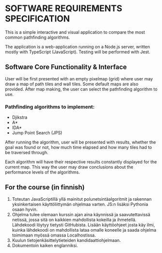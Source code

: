 # SOFTWARE REQUIREMENTS SPECIFICATION

This is a simple interactive and visual application to compare the most common pathfinding algorithms.

The application is a web-application running on a Node.js server, written mostly with TypeScript (JavaScript). Testing will be performed with Jest.

## Software Core Functionality & Interface

User will be first presented with an empty pixelmap (grid) where user may draw a map of path tiles and wall tiles. Some default maps are also provided. After map making, the user can select the pathfinding algorithm to use.

### Pathfinding algorithms to implement:

- Djikstra
- A\*
- IDA\*
- Jump Point Search (JPS)

After running the algorithm, user will be presented with results, whether the goal was found or not, how much time elapsed and how many tiles had to be traversed through.

Each algorithm will have their respective results constantly displayed for the current map. This way the user may draw conclusions about the performance levels of the algorithms.

## For the course (in finnish)

1. Toteutan JavaScriptillä yllä mainitut polunetsintäalgoritmit ja rakennan yksinkertaisen käyttöliittymän ohjelmaa varten. JS:n lisäksi Pythonia osaan hyvin.
2. Ohjelma tulee olemaan kurssin ajan aina käynnissä ja saavutettavissä netissä, jossa sitä on kaikkien mahdollista kokeilla ja ihmetellä. Lähdekoodi löytyy tietysti GitHubista. Lisään käyttöohjeet josta käy ilmi, kuinka lähdekoodi on mahdollista lataa omalle koneelle ja saada ohjelma toimimaan myössä omassa Localhostissa.
3. Kuulun tietojenkäsittelytieteiden kandidaattiohjelmaan.
4. Dokumentoin kaiken englanniksi.
